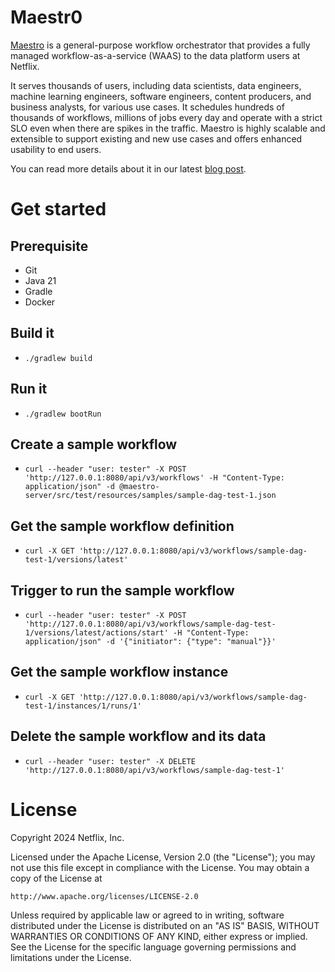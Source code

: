 Maestr0
===================================
[Maestro](https://netflixtechblog.com/orchestrating-data-ml-workflows-at-scale-with-netflix-maestro-aaa2b41b800c)
is a general-purpose workflow orchestrator that 
provides a fully managed workflow-as-a-service (WAAS) to the data platform users at Netflix.

It serves thousands of users, including data scientists, data engineers, machine learning engineers,
software engineers, content producers, and business analysts, for various use cases.
It schedules hundreds of thousands of workflows, millions of jobs every day
and operate with a strict SLO even when there are spikes in the traffic.
Maestro is highly scalable and extensible to support existing and new use cases and offers enhanced usability to end users.

You can read more details about it in our latest [blog post](https://netflixtechblog.com/maestro-netflixs-workflow-orchestrator-ee13a06f9c78).

# Get started
## Prerequisite
- Git
- Java 21
- Gradle
- Docker


## Build it
- `./gradlew build`

## Run it
- `./gradlew bootRun`

## Create a sample workflow
- `curl --header "user: tester" -X POST 'http://127.0.0.1:8080/api/v3/workflows' -H "Content-Type: application/json" -d @maestro-server/src/test/resources/samples/sample-dag-test-1.json`

## Get the sample workflow definition
- `curl -X GET 'http://127.0.0.1:8080/api/v3/workflows/sample-dag-test-1/versions/latest'`

## Trigger to run the sample workflow
- `curl --header "user: tester" -X POST 'http://127.0.0.1:8080/api/v3/workflows/sample-dag-test-1/versions/latest/actions/start' -H "Content-Type: application/json" -d '{"initiator": {"type": "manual"}}'`

## Get the sample workflow instance
- `curl -X GET 'http://127.0.0.1:8080/api/v3/workflows/sample-dag-test-1/instances/1/runs/1'`

## Delete the sample workflow and its data
- `curl --header "user: tester" -X DELETE 'http://127.0.0.1:8080/api/v3/workflows/sample-dag-test-1'`

# License
Copyright 2024 Netflix, Inc.

Licensed under the Apache License, Version 2.0 (the "License");
you may not use this file except in compliance with the License.
You may obtain a copy of the License at

    http://www.apache.org/licenses/LICENSE-2.0

Unless required by applicable law or agreed to in writing, software
distributed under the License is distributed on an "AS IS" BASIS,
WITHOUT WARRANTIES OR CONDITIONS OF ANY KIND, either express or implied.
See the License for the specific language governing permissions and
limitations under the License.
